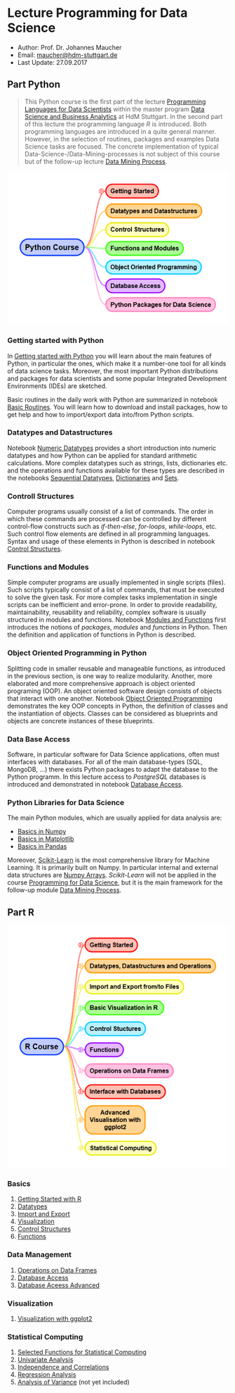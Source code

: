 
# Lecture Programming for Data Science

* Author: Prof. Dr. Johannes Maucher
* Email: maucher@hdm-stuttgart.de
* Last Update: 27.09.2017

## Part Python

> This Python course is the first part of the lecture [Programming Languages for Data Scientists](https://www.hdm-stuttgart.de/ds/de/weiterbildung/modul_07/) within the master program [Data Science and Business Analytics](https://www.hdm-stuttgart.de/ds/de/masterstudium) at HdM Stuttgart. In the second part of this lecture the programming language *R* is introduced. Both programming languages are introduced in a quite general manner. However, in the selection of routines, packages and examples Data Science tasks are focused. The concrete implementation of typical Data-Science-/Data-Mining-processes is not subject of this course but of the follow-up lecture [Data Mining Process](https://www.hdm-stuttgart.de/ds/de/weiterbildung/modul_12).  




![Overview Part Python](Pics/DS_Python_level1.png)



### Getting started with Python
In [Getting started with Python](Python/Lecture/01GettingStarted.ipynb) you will learn about the main features of Python, in particular the ones, which make it a number-one tool for all kinds of data science tasks. Moreover, the most important Python distributions and packages for data scientists and some popular Integrated Development Environments (IDEs) are sketched.

Basic routines in the daily work with Python are summarized in notebook [Basic Routines](Python/Lecture/02BasicRoutines.ipynb). You will learn how to download and install packages, how to get help and how to import/export data into/from Python scripts.

### Datatypes and Datastructures
Notebook [Numeric Datatypes](Python/Lecture/02DataTypesNumeric.ipynb) provides a short introduction into numeric datatypes and how Python can be applied for standard arithmetic calculations. More complex datatypes such as strings, lists, dictionaries etc. and the operations and functions available for these types are described in the notebooks [Sequential Datatypes](Python/Lecture/03aDataTypesSequential.ipynb), [Dictionaries](Python/Lecture/03bDataTypesDictionaries.ipynb) and [Sets](Python/Lecture/03cDataTypesSets.ipynb). 

### Controll Structures
Computer programs usually consist of a list of commands. The order in which these commands are processed can be controlled by different control-flow constructs such as *if-then-else*, *for-loops*, *while-loops*, etc. Such control flow elements are defined in all programming languages. Syntax and usage of these elements in Python is described in notebook [Control Structures](Python/Lecture/04ControllStructures.ipynb).  

### Functions and Modules
Simple computer programs are usually implemented in single scripts (files). Such scripts typically consist of a list of commands, that must be executed to solve the given task. For more complex tasks implementation in single scripts can be inefficient and error-prone. In order to provide readability, maintainability, reusability and reliability, complex software is usually structured in modules and functions. Notebook [Modules and Functions](Python/Lecture/05Functions.ipynb) first introduces the notions of *packages*, *modules* and *functions* in Python. Then the definition and application of functions in Python is described.   

### Object Oriented Programming in Python
Splitting code in smaller reusable and manageable functions, as introduced in the previous section, is one way to realize modularity. Another, more elaborated and more comprehensive approach is object oriented programing (OOP). An object oriented software design consists of objects that interact with one another. Notebook [Object Oriented Programming](Python/Lecture/06ObjectOrientedProgramming.ipynb) demonstrates the key OOP concepts in Python, the definition of classes and the instantiation of objects. Classes can be considered as blueprints and objects are concrete instances of these blueprints. 

### Data Base Access
Software, in particular software for Data Science applications, often must interfaces with databases. For all of the main database-types (SQL, MongoDB, ...) there exists Python packages to adapt the database to the Python programm. In this lecture access to *PostgreSQL* databases is introduced and demonstrated in notebook [Database Access](Python/Lecture/07DataBasePandas.ipynb).     

<a id='basic_modules'></a>
### Python Libraries for Data Science
The main Python modules, which are usually applied for data analysis are:

* [Basics in Numpy](Python/Lecture/NP01numpyBasics.ipynb)
* [Basics in Matplotlib](Python/Lecture/PLT01visualization.ipynb)
* [Basics in Pandas](Python/Lecture/PD01Pandas.ipynb)

Moreover, [Scikit-Learn](http://scikit-learn.org/stable/index.html) is the most comprehensive library for Machine Learning. It is primarily built on Numpy. In particular internal and external data structures are [Numpy Arrays](https://docs.scipy.org/doc/numpy/reference/generated/numpy.array.html). *Scikit-Learn* will not be applied in the course [Programming for Data Science](https://www.hdm-stuttgart.de/ds/de/weiterbildung/modul_07/), but it is the main framework for the follow-up module [Data Mining Process](https://www.hdm-stuttgart.de/ds/de/weiterbildung/modul_12).


## Part R

![Data Science R Overview](Pics/DSRlevel1.png)


### Basics

   1. [Getting Started with R](R/Lecture/01Basics/00GettingStartedR.ipynb)
   2. [Datatypes](R/Lecture/01Basics/02DataTypes.ipynb)
   3. [Import and Export](R/Lecture/01Basics/03ImportExport.ipynb)
   4. [Visualization](R/Lecture/01Basics/04Visualisation.ipynb)
   5. [Control Structures](R/Lecture/01Basics/05ControlStructures.ipynb)
   6. [Functions](R/Lecture/01Basics/06Functions.ipynb)
   
### Data Management

   1. [Operations on Data Frames](R/Lecture/02DataManagement/01OperationsOnDataframes.ipynb)
   1. [Database Access](R/Lecture/02DataManagement/02DataBaseAccess.ipynb)
   1. [Database Aceess Advanced](R/Lecture/02DataManagement/03DataBaseAcessAdvanced1.ipynb)
   
### Visualization

   1. [Visualization with ggplot2](R/Lecture/04Visualization/01ggplot2.ipynb)
   
   
### Statistical Computing
   1. [Selected Functions for Statistical Computing](R/Lecture/03Functions/01BasicFunctions.ipynb)
   1. [Univariate Analysis](R/Lecture/05StatisticalComputing/01UnivariateAnalysis.ipynb)
   2. [Independence and Correlations](R/Lecture/05StatisticalComputing/02IndependenceAndCorrelations.ipynb)
   3. [Regression Analysis](R/Lecture/05StatisticalComputing/03RegressionAnalysis.ipynb)
   4. [Analysis of Variance](R/Lecture/05StatisticalComputing/04ANOVA.ipynb) (not yet included)


